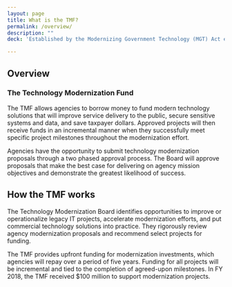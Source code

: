 ```yaml
---
layout: page
title: What is the TMF?
permalink: /overview/
description: ""
deck: 'Established by the Modernizing Government Technology (MGT) Act enacted on December 12, 2017, the Technology Modernization Fund (TMF) has established a new funding model for Federal technology modernization projects.'

---
```


## Overview

### The Technology Modernization Fund

The TMF allows agencies to borrow money to fund modern technology solutions that will improve service delivery to the public, secure sensitive systems and data, and save taxpayer dollars. Approved projects will then receive funds in an incremental manner when they successfully meet specific project milestones throughout the modernization effort.

Agencies have the opportunity to submit technology modernization proposals through a two phased approval process. The Board will approve proposals that make the best case for delivering on agency mission objectives and demonstrate the greatest likelihood of success.


## How the TMF works
The Technology Modernization Board identifies opportunities to improve or operationalize legacy IT projects, accelerate modernization efforts, and put commercial technology solutions into practice. They rigorously review agency modernization proposals and recommend select projects for funding.

The TMF provides upfront funding for modernization investments, which agencies will repay over a period of five years. Funding for all projects will be incremental and tied to the completion of agreed-upon milestones. In FY 2018, the TMF received $100 million to support modernization projects.
